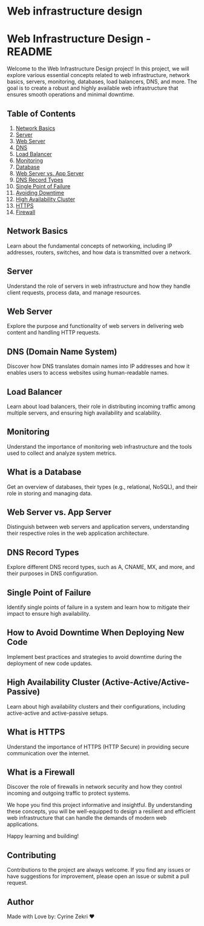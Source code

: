 # Web infrastructure design
# Web Infrastructure Design - README

Welcome to the Web Infrastructure Design project! In this project, we will explore various essential concepts related to web infrastructure, network basics, servers, monitoring, databases, load balancers, DNS, and more. The goal is to create a robust and highly available web infrastructure that ensures smooth operations and minimal downtime.

## Table of Contents
1. [Network Basics](#network-basics)
2. [Server](#server)
3. [Web Server](#web-server)
4. [DNS](#dns)
5. [Load Balancer](#load-balancer)
6. [Monitoring](#monitoring)
7. [Database](#what-is-a-database)
8. [Web Server vs. App Server](#web-server-vs-app-server)
9. [DNS Record Types](#dns-record-types)
10. [Single Point of Failure](#single-point-of-failure)
11. [Avoiding Downtime](#how-to-avoid-downtime-when-deploying-new-code)
12. [High Availability Cluster](#high-availability-cluster-active-activeactive-passive)
13. [HTTPS](#what-is-https)
14. [Firewall](#what-is-a-firewall)

## Network Basics
Learn about the fundamental concepts of networking, including IP addresses, routers, switches, and how data is transmitted over a network.

## Server
Understand the role of servers in web infrastructure and how they handle client requests, process data, and manage resources.

## Web Server
Explore the purpose and functionality of web servers in delivering web content and handling HTTP requests.

## DNS (Domain Name System)
Discover how DNS translates domain names into IP addresses and how it enables users to access websites using human-readable names.

## Load Balancer
Learn about load balancers, their role in distributing incoming traffic among multiple servers, and ensuring high availability and scalability.

## Monitoring
Understand the importance of monitoring web infrastructure and the tools used to collect and analyze system metrics.

## What is a Database
Get an overview of databases, their types (e.g., relational, NoSQL), and their role in storing and managing data.

## Web Server vs. App Server
Distinguish between web servers and application servers, understanding their respective roles in the web application architecture.

## DNS Record Types
Explore different DNS record types, such as A, CNAME, MX, and more, and their purposes in DNS configuration.

## Single Point of Failure
Identify single points of failure in a system and learn how to mitigate their impact to ensure high availability.

## How to Avoid Downtime When Deploying New Code
Implement best practices and strategies to avoid downtime during the deployment of new code updates.

## High Availability Cluster (Active-Active/Active-Passive)
Learn about high availability clusters and their configurations, including active-active and active-passive setups.

## What is HTTPS
Understand the importance of HTTPS (HTTP Secure) in providing secure communication over the internet.

## What is a Firewall
Discover the role of firewalls in network security and how they control incoming and outgoing traffic to protect systems.

We hope you find this project informative and insightful. By understanding these concepts, you will be well-equipped to design a resilient and efficient web infrastructure that can handle the demands of modern web applications.

Happy learning and building!
## Contributing
Contributions to the project are always welcome. If you find any issues or have suggestions for improvement, please open an issue or submit a pull request.

## Author 
Made with Love by: Cyrine Zekri :heart: